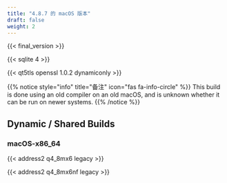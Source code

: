 ```yaml
---
title: "4.8.7 的 macOS 版本"
draft: false
weight: 2
---
```


{{< final_version >}}

{{< sqlite 4 >}}

{{< qt5tls openssl 1.0.2 dynamiconly >}}

{{% notice style="info" title="备注"  icon="fas fa-info-circle" %}}
This build is done using an old compiler on an old macOS, and is unknown whether it can be run on newer systems.
{{% /notice %}}

## Dynamic / Shared Builds

### macOS-x86_64

{{< address2 q4_8mx6 legacy >}}

{{< address2 q4_8mx6nf legacy >}}
